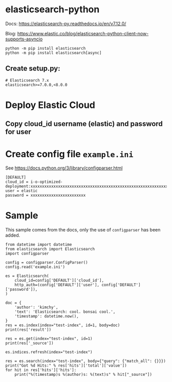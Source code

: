 # elasticsearch-python

Docs:
https://elasticsearch-py.readthedocs.io/en/v7.12.0/

Blog:
https://www.elastic.co/blog/elasticsearch-python-client-now-supports-asyncio

```
python -m pip install elasticsearch
python -m pip install elasticsearch[async]
```

## Create setup.py:
```
# Elasticsearch 7.x
elasticsearch>=7.0.0,<8.0.0
```

# Deploy Elastic Cloud

## Copy cloud_id username (elastic) and password for user

# Create config file `example.ini`

See https://docs.python.org/3/library/configparser.html
```
[DEFAULT]
cloud_id = i-o-optimized-deployment:xxxxxxxxxxxxxxxxxxxxxxxxxxxxxxxxxxxxxxxxxxxxxxxxxxxxxxxxxxxxxxxxxxxxxxxxxxxxxxxxxxxxxxxxxxxxxxxxxxxxxxxxxxxxxxxxxxxxxxxxxxxxxxxxxxxxxxxx
user = elastic
password = xxxxxxxxxxxxxxxxxxxxxxxx
```

# Sample

This sample comes from the docs, only the use of `configparser` has been added.

```
from datetime import datetime
from elasticsearch import Elasticsearch
import configparser

config = configparser.ConfigParser()
config.read('example.ini')

es = Elasticsearch(
    cloud_id=config['DEFAULT']['cloud_id'],
    http_auth=(config['DEFAULT']['user'], config['DEFAULT']['password']),
)

doc = {
    'author': 'kimchy',
    'text': 'Elasticsearch: cool. bonsai cool.',
    'timestamp': datetime.now(),
}
res = es.index(index="test-index", id=1, body=doc)
print(res['result'])

res = es.get(index="test-index", id=1)
print(res['_source'])

es.indices.refresh(index="test-index")

res = es.search(index="test-index", body={"query": {"match_all": {}}})
print("Got %d Hits:" % res['hits']['total']['value'])
for hit in res['hits']['hits']:
    print("%(timestamp)s %(author)s: %(text)s" % hit["_source"])
```
